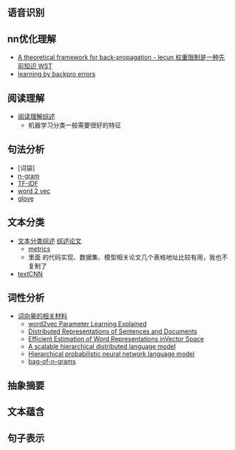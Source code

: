 
## 语音识别
## nn优化理解
- [A theoretical framework for back-propagation - lecun 权重限制是一种先前知识 WST](http://citeseerx.ist.psu.edu/viewdoc/download?doi=10.1.1.28.5453&rep=rep1&type=pdf)
- [learning by backpro errors]()
## 阅读理解
- [阅读理解综述](https://blog.csdn.net/stay_foolish12/article/details/91049154?)
  - 机器学习分类一般需要很好的特征 
## 句法分析
- [词袋] 
- [n-gram](https://www.zhihu.com/search?type=content&q=N-GRAM)
- [TF-IDF](https://www.zhihu.com/search?type=content&q=TF-IDF) 
- [word 2 vec](https://arxiv.org/pdf/1301.3781.pdf%C3%AC%E2%80%94%20%C3%AC%E2%80%9E%C5%93)
- [glove](https://aclanthology.org/D14-1162.pdf)
## 文本分类
- [文本分类综述](https://www.zhihu.com/question/27529154/answer/1643865710) [综述论文](https://arxiv.org/pdf/2008.00364v2.pdf)
  - [metrics](https://blog.csdn.net/sinat_28576553/article/details/80258619) 
  - 里面 的代码实现、数据集、模型相关论文几个表格地址比较有用，我也不复制了
- [textCNN](http://www.arxiv.org/pdf/1408.5882.pdf)
## 词性分析
- [词向量的相关材料](https://www.zhihu.com/search?type=content&q=%E8%AF%8D%E5%90%91%E9%87%8F)
  - [word2vec Parameter Learning Explained](http://cs.kangwon.ac.kr/~leeck/NLP2/arxiv14_word2vec_parameter_learning_explained.pdf) 
  - [Distributed Representations of Sentences and Documents](http://proceedings.mlr.press/v32/le14.pdf)
  - [Efficient Estimation of Word Representations inVector Space](https://www.researchgate.net/publication/234131319_Efficient_Estimation_of_Word_Representations_in_Vector_Space)
  - [A scalable hierarchical distributed language model](http://citeseerx.ist.psu.edu/viewdoc/download?doi=10.1.1.205.5467&rep=rep1&type=pdf)
  - [Hierarchical probabilistic neural network language model](http://proceedings.mlr.press/r5/morin05a/morin05a.pdf)
  - [bag-of-n-grams](https://www.tandfonline.com/doi/pdf/10.1080/00437956.1954.11659520)
## 抽象摘要
## 文本蕴含
## 句子表示
